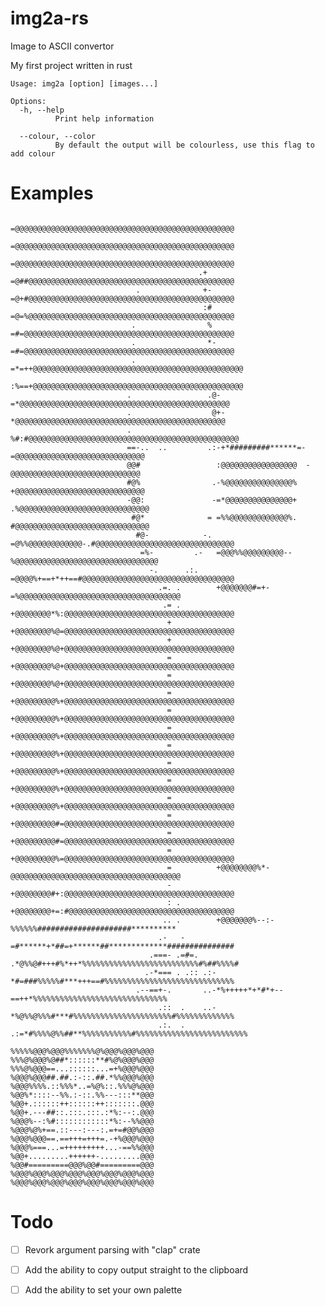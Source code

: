 # img2a-rs

Image to ASCII convertor

My first project written in rust 

```
Usage: img2a [option] [images...]

Options:
  -h, --help
          Print help information

  --colour, --color
          By default the output will be colourless, use this flag to add colour
```
# Examples
                                                  =@@@@@@@@@@@@@@@@@@@@@@@@@@@@@@@@@@@@@@@@@@@@@@@@@
                                                  =@@@@@@@@@@@@@@@@@@@@@@@@@@@@@@@@@@@@@@@@@@@@@@@@@
                                                  =@@@@@@@@@@@@@@@@@@@@@@@@@@@@@@@@@@@@@@@@@@@@@@@@@
                                              .+  =@##@@@@@@@@@@@@@@@@@@@@@@@@@@@@@@@@@@@@@@@@@@@@@@
                                .              +- =@+#@@@@@@@@@@@@@@@@@@@@@@@@@@@@@@@@@@@@@@@@@@@@@@
                                               :# =@=%@@@@@@@@@@@@@@@@@@@@@@@@@@@@@@@@@@@@@@@@@@@@@@
                               .                % =#=@@@@@@@@@@@@@@@@@@@@@@@@@@@@@@@@@@@@@@@@@@@@@@@
                               .                *-=#=@@@@@@@@@@@@@@@@@@@@@@@@@@@@@@@@@@@@@@@@@@@@@@@
                               .                =*=++@@@@@@@@@@@@@@@@@@@@@@@@@@@@@@@@@@@@@@@@@@@@@@@
                                                :%==+@@@@@@@@@@@@@@@@@@@@@@@@@@@@@@@@@@@@@@@@@@@@@@@
                              .                 .@-=*@@@@@@@@@@@@@@@@@@@@@@@@@@@@@@@@@@@@@@@@@@@@@@@
                              .                  @+-*@@@@@@@@@@@@@@@@@@@@@@@@@@@@@@@@@@@@@@@@@@@@@@@
                              .                  %#:#@@@@@@@@@@@@@@@@@@@@@@@@@@@@@@@@@@@@@@@@@@@@@@@
                              ==-..  ..         .:-+*#########******=-=@@@@@@@@@@@@@@@@@@@@@@@@@@@@@
                              @@#                 :@@@@@@@@@@@@@@@@@  -@@@@@@@@@@@@@@@@@@@@@@@@@@@@@
                              #@%                .-%@@@@@@@@@@@@@@@%  +@@@@@@@@@@@@@@@@@@@@@@@@@@@@@
                              -@@:               -=*@@@@@@@@@@@@@@@+ .%@@@@@@@@@@@@@@@@@@@@@@@@@@@@@
                               #@*              = =%%@@@@@@@@@@@@@%. #@@@@@@@@@@@@@@@@@@@@@@@@@@@@@@
                                #@-            -. =@%%@@@@@@@@@@@@-.#@@@@@@@@@@@@@@@@@@@@@@@@@@@@@@@
                                 =%-         .-   =@@@%%@@@@@@@@@--%@@@@@@@@@@@@@@@@@@@@@@@@@@@@@@@@
                                   -.      .:.    =@@@@%+==+*++==#@@@@@@@@@@@@@@@@@@@@@@@@@@@@@@@@@@
                                     .=. .        +@@@@@@@#=+-=%@@@@@@@@@@@@@@@@@@@@@@@@@@@@@@@@@@@@
                                      .= .        +@@@@@@@@*%:@@@@@@@@@@@@@@@@@@@@@@@@@@@@@@@@@@@@@@
                                       +          +@@@@@@@@%@=@@@@@@@@@@@@@@@@@@@@@@@@@@@@@@@@@@@@@@
                                       +          +@@@@@@@@%@+@@@@@@@@@@@@@@@@@@@@@@@@@@@@@@@@@@@@@@
                                       =          +@@@@@@@@%@+@@@@@@@@@@@@@@@@@@@@@@@@@@@@@@@@@@@@@@
                                       =          +@@@@@@@@%@+@@@@@@@@@@@@@@@@@@@@@@@@@@@@@@@@@@@@@@
                                       =          +@@@@@@@@@%+@@@@@@@@@@@@@@@@@@@@@@@@@@@@@@@@@@@@@@
                                       =          +@@@@@@@@@%+@@@@@@@@@@@@@@@@@@@@@@@@@@@@@@@@@@@@@@
                                       =          +@@@@@@@@@%+@@@@@@@@@@@@@@@@@@@@@@@@@@@@@@@@@@@@@@
                                       =          +@@@@@@@@@%+@@@@@@@@@@@@@@@@@@@@@@@@@@@@@@@@@@@@@@
                                       =          +@@@@@@@@@%+@@@@@@@@@@@@@@@@@@@@@@@@@@@@@@@@@@@@@@
                                       =          +@@@@@@@@@%+@@@@@@@@@@@@@@@@@@@@@@@@@@@@@@@@@@@@@@
                                       =          +@@@@@@@@@%+@@@@@@@@@@@@@@@@@@@@@@@@@@@@@@@@@@@@@@
                                       =          +@@@@@@@@@#=@@@@@@@@@@@@@@@@@@@@@@@@@@@@@@@@@@@@@@
                                       =          +@@@@@@@@@#=@@@@@@@@@@@@@@@@@@@@@@@@@@@@@@@@@@@@@@
                                       =          +@@@@@@@@@%=@@@@@@@@@@@@@@@@@@@@@@@@@@@@@@@@@@@@@@
                                       =          +@@@@@@@@%*-@@@@@@@@@@@@@@@@@@@@@@@@@@@@@@@@@@@@@@
                                       -          +@@@@@@@@#+:@@@@@@@@@@@@@@@@@@@@@@@@@@@@@@@@@@@@@@
                                       : .        +@@@@@@@@+=:#@@@@@@@@@@@@@@@@@@@@@@@@@@@@@@@@@@@@@
                                      .. .        +@@@@@@@%--:-%%%%%%#####################**********
                                     .-   -       =#******+*##=+******##*************###############
                                   .===- .=#=.   .*@%%@#+++#%*++*%%%%%%%%%%%%%%%%%%%%%%%%%%#%##%%%%#
                                  .-*=== . .:: .:-*#=###%%%%%#***+++==#%%%%%%%%%%%%%%%%%%%%%%%%%%%%%
                                .--==+-.       ..-*%+++++*+*#*+--==++*%%%%%%%%%%%%%%%%%%%%%%%%%%%%%%
                                     .::  .    ..-*%@%%@%%%#***#%%%%%%%%%%%%%%%%%%%%%%#%%%%%%%%%%%%%
                                     .:.  .    .:=*#%%%%@%%##**%%%%%%%%%%%#%%%%%%%%%%%%%%%%%%%%%%%%%


```
%%%%%@@@%@@@%%%%%%%@%@@@%@@@%@@@
%%%@%@@@%@##*::::::**#%@%@@@%@@@
%%%@%@@@==...::::::...=+%@@@%@@@
%@@@%@@@##.##.:-::.##.*%%@@@%@@@
%@@@%%%%.::%%%*..=%@%::.%%%@%@@@
%@@%*::::--%%.:-::.%%---:::**@@@
%@@+.::::::++::::::++:::::::.@@@
%@@+.---##::.:::.:::.:*%:--:.@@@
%@@@%--:%#::::::::::::*%:--%%@@@
%@@@%@%+==.::---:---:.=+=#@@%@@@
%@@@%@@@==.==+++=+++=.-+%@@@%@@@
%@@@%===...=+++++++++...-==%%@@@
%@@+.........++++++-.........@@@
%@@#=========@@@%@@#=========@@@
%@@@%@@@%@@@%@@@%@@@%@@@%@@@%@@@
%@@@%@@@%@@@%@@@%@@@%@@@%@@@%@@@
```

# Todo
- [ ] Revork argument parsing with "clap" crate
- [ ] Add the ability to copy output straight to the clipboard
- [ ] Add the ability to set your own palette

